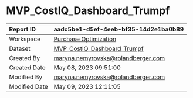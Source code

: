 



# MVP_CostIQ_Dashboard_Trumpf

|Report ID|aadc5be1-d5ef-4eeb-bf35-14d2e1ba0b89|
| :--- | :--- |
|Workspace|[Purchase Optimization](../Workspaces/Purchase-Optimization.md)|
|Dataset|[MVP_CostIQ_Dashboard_Trumpf](../Datasets/MVP_CostIQ_Dashboard_Trumpf.md)|
|Created By|maryna.nemyrovska@rolandberger.com|
|Created Date|May 08, 2023 09:51:00|
|Modified By|maryna.nemyrovska@rolandberger.com|
|Modified Date|May 09, 2023 12:11:05|
